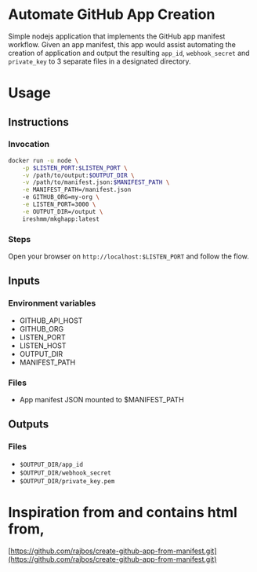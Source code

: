 # Automate GitHub App Creation

Simple nodejs application that implements the GitHub app manifest workflow. Given an app manifest, this app would assist automating the creation of application and output the resulting `app_id`, `webhook_secret` and `private_key` to 3 separate files in a designated directory.

# Usage
## Instructions
### Invocation
```bash
docker run -u node \
    -p $LISTEN_PORT:$LISTEN_PORT \
    -v /path/to/output:$OUTPUT_DIR \
    -v /path/to/manifest.json:$MANIFEST_PATH \
    -e MANIFEST_PATH=/manifest.json
    -e GITHUB_ORG=my-org \
    -e LISTEN_PORT=3000 \
    -e OUTPUT_DIR=/output \
    ireshmm/mkghapp:latest
```
### Steps
Open your browser on ```http://localhost:$LISTEN_PORT``` and follow the flow.

## Inputs
### Environment variables
- GITHUB_API_HOST
- GITHUB_ORG
- LISTEN_PORT
- LISTEN_HOST
- OUTPUT_DIR
- MANIFEST_PATH

### Files
- App manifest JSON mounted to $MANIFEST_PATH

## Outputs
### Files
- ```$OUTPUT_DIR/app_id```
- ```$OUTPUT_DIR/webhook_secret```
- ```$OUTPUT_DIR/private_key.pem```

# Inspiration from and contains html from,
[https://github.com/rajbos/create-github-app-from-manifest.git](https://github.com/rajbos/create-github-app-from-manifest.git)